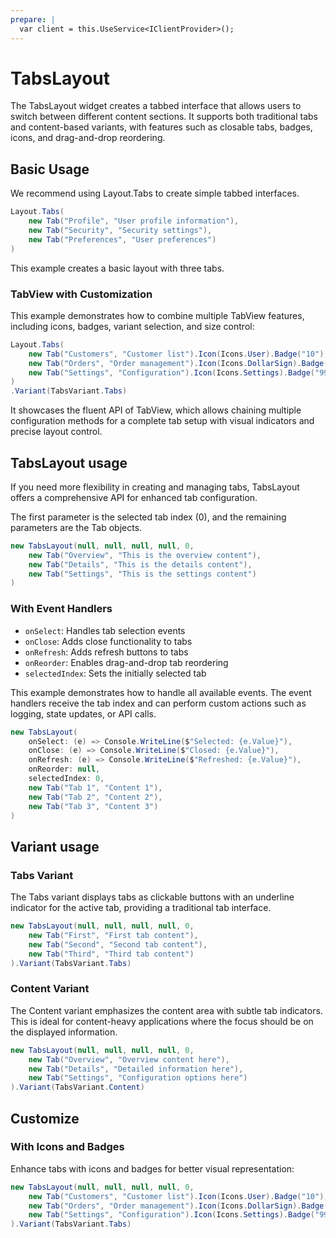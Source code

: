 ```yaml
---
prepare: |
  var client = this.UseService<IClientProvider>();
---
```


# TabsLayout

The TabsLayout widget creates a tabbed interface that allows users to switch between different content sections. It supports both traditional tabs and content-based variants, with features such as closable tabs, badges, icons, and drag-and-drop reordering.

## Basic Usage

We recommend using Layout.Tabs to create simple tabbed interfaces. 

```csharp demo-tabs
Layout.Tabs(
    new Tab("Profile", "User profile information"),
    new Tab("Security", "Security settings"),
    new Tab("Preferences", "User preferences")
)
```

This example creates a basic layout with three tabs.

### TabView with Customization

This example demonstrates how to combine multiple TabView features, including icons, badges, variant selection, and size control:

```csharp demo-tabs
Layout.Tabs(
    new Tab("Customers", "Customer list").Icon(Icons.User).Badge("10"),
    new Tab("Orders", "Order management").Icon(Icons.DollarSign).Badge("0"),
    new Tab("Settings", "Configuration").Icon(Icons.Settings).Badge("999")
)
.Variant(TabsVariant.Tabs)
```

It showcases the fluent API of TabView, which allows chaining multiple configuration methods for a complete tab setup with visual indicators and precise layout control.

## TabsLayout usage

If you need more flexibility in creating and managing tabs, TabsLayout offers a comprehensive API for enhanced tab configuration.

The first parameter is the selected tab index (0), and the remaining parameters are the Tab objects.

```csharp demo-tabs
new TabsLayout(null, null, null, null, 0,
    new Tab("Overview", "This is the overview content"),
    new Tab("Details", "This is the details content"),
    new Tab("Settings", "This is the settings content")
)
```

### With Event Handlers

- `onSelect`: Handles tab selection events
- `onClose`: Adds close functionality to tabs
- `onRefresh`: Adds refresh buttons to tabs
- `onReorder`: Enables drag-and-drop tab reordering
- `selectedIndex`: Sets the initially selected tab

This example demonstrates how to handle all available events. The event handlers receive the tab index and can perform custom actions such as logging, state updates, or API calls.

```csharp demo-tabs
new TabsLayout(
    onSelect: (e) => Console.WriteLine($"Selected: {e.Value}"),
    onClose: (e) => Console.WriteLine($"Closed: {e.Value}"),
    onRefresh: (e) => Console.WriteLine($"Refreshed: {e.Value}"),
    onReorder: null,
    selectedIndex: 0,
    new Tab("Tab 1", "Content 1"),
    new Tab("Tab 2", "Content 2"),
    new Tab("Tab 3", "Content 3")
)
```
## Variant usage

### Tabs Variant

The Tabs variant displays tabs as clickable buttons with an underline indicator for the active tab, providing a traditional tab interface.

```csharp demo-tabs
new TabsLayout(null, null, null, null, 0,
    new Tab("First", "First tab content"),
    new Tab("Second", "Second tab content"),
    new Tab("Third", "Third tab content")
).Variant(TabsVariant.Tabs)
```

### Content Variant

The Content variant emphasizes the content area with subtle tab indicators. This is ideal for content-heavy applications where the focus should be on the displayed information.

```csharp demo-tabs
new TabsLayout(null, null, null, null, 0,
    new Tab("Overview", "Overview content here"),
    new Tab("Details", "Detailed information here"),
    new Tab("Settings", "Configuration options here")
).Variant(TabsVariant.Content)
```
## Customize

### With Icons and Badges

Enhance tabs with icons and badges for better visual representation:

```csharp demo-tabs
new TabsLayout(null, null, null, null, 0,
    new Tab("Customers", "Customer list").Icon(Icons.User).Badge("10"),
    new Tab("Orders", "Order management").Icon(Icons.DollarSign).Badge("0"),
    new Tab("Settings", "Configuration").Icon(Icons.Settings).Badge("999")
).Variant(TabsVariant.Tabs)
```

<WidgetDocs Type="Ivy.TabsLayout" ExtensionTypes="Ivy.Views.Tabs.TabsLayoutExtensions" SourceUrl="https://github.com/Ivy-Interactive/Ivy-Framework/blob/main/Ivy/Widgets/TabsLayout/TabsLayout.cs"/>
